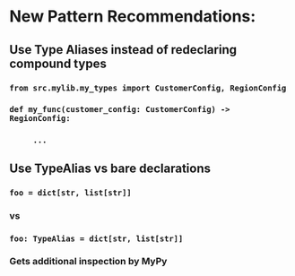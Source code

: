 # New Pattern Recommendations:

## Use Type Aliases instead of redeclaring compound types
### `from src.mylib.my_types import CustomerConfig, RegionConfig`
### `def my_func(customer_config: CustomerConfig) -> RegionConfig:`
### `     ...`
## Use TypeAlias vs bare declarations
### `foo = dict[str, list[str]]`
### vs
### `foo: TypeAlias = dict[str, list[str]]`

### Gets additional inspection by MyPy